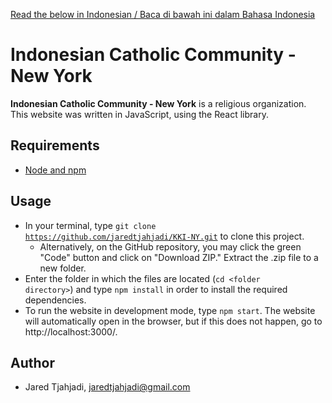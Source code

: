 [Read the below in Indonesian / Baca di bawah ini dalam Bahasa Indonesia](README-id.md)
# Indonesian Catholic Community - New York
**Indonesian Catholic Community - New York** is a religious organization.  
This website was written in JavaScript, using the React library.

## Requirements
- [Node and npm](https://nodejs.org/en/)

## Usage
- In your terminal, type <code>git clone https://github.com/jaredtjahjadi/KKI-NY.git</code> to clone this project.
  - Alternatively, on the GitHub repository, you may click the green "Code" button and click on "Download ZIP." Extract the .zip file to a new folder.
- Enter the folder in which the files are located (<code>cd \<folder directory\></code>) and type <code>npm install</code> in order to install the required dependencies.
- To run the website in development mode, type <code>npm start</code>. The website will automatically open in the browser, but if this does not happen, go to http://localhost:3000/.

## Author
- Jared Tjahjadi, <jaredtjahjadi@gmail.com>